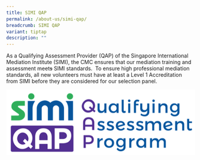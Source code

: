 ```yaml
---
title: SIMI QAP
permalink: /about-us/simi-qap/
breadcrumb: SIMI QAP
variant: tiptap
description: ""
---
```

<p>As a Qualifying Assessment Provider (QAP) of the Singapore International
Mediation Institute (SIMI), the CMC ensures that our mediation training
and assessment meet<s>s</s> SIMI standards. &nbsp;To ensure high professional
mediation standards, all new volunteers must have at least a Level 1 Accreditation
from SIMI before they are considered for our selection panel.</p>
<p></p>
<div class="isomer-image-wrapper">
<img style="width: 600px" height="auto" width="100%" title="SIMI QAP" alt="SIMI QAP" src="/images/1544584969835.png">
</div>
<p></p>